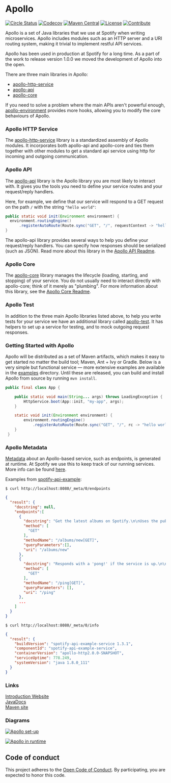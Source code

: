 Apollo
======

[![Circle Status](https://circleci.com/gh/spotify/apollo.svg?style=shield&circle-token=5a9eb086ae3cec87e62fc8b6cdeb783cb318e3b9)](https://circleci.com/gh/spotify/apollo)
[![Codecov](https://img.shields.io/codecov/c/github/spotify/apollo.svg)](https://codecov.io/gh/spotify/apollo)
[![Maven Central](https://img.shields.io/maven-central/v/com.spotify/apollo-parent.svg)](https://search.maven.org/#search%7Cga%7C1%7Cg%3A%22com.spotify%22%20apollo*)
[![License](https://img.shields.io/github/license/spotify/apollo.svg)](LICENSE.txt)
[![Contribute](http://beta.codenvy.com/factory/resources/codenvy-contribute.svg)](http://beta.codenvy.com/f?id=tp3jw04xnwzhrz92)


Apollo is a set of Java libraries that we use at Spotify when writing microservices. Apollo includes modules such as an HTTP server and a URI routing system, making it trivial to implement restful API services. 

Apollo has been used in production at Spotify for a long time. As a part of the work to release version 1.0.0 we moved the development of Apollo into the open. 

There are three main libraries in Apollo:

* [apollo-http-service](apollo-http-service)
* [apollo-api](apollo-api)
* [apollo-core](apollo-core)

If you need to solve a problem where the main APIs aren't powerful enough, 
[apollo-environment](apollo-environment) provides more hooks, allowing you to modify
the core behaviours of Apollo.

### Apollo HTTP Service
The [apollo-http-service](apollo-http-service) library is a standardized assembly of Apollo
modules. It incorporates both apollo-api and apollo-core and ties them together with other
modules to get a standard api service using http for incoming and outgoing communication.

### Apollo API
The [apollo-api](apollo-api) library is the Apollo library you are most likely to interact with.
It gives you the tools you need to define your service routes and your request/reply handlers.

Here, for example, we define that our service will respond to a GET request on the path `/` with
the string `"hello world"`:
```java
public static void init(Environment environment) {
  environment.routingEngine()
      .registerAutoRoute(Route.sync("GET", "/", requestContext -> "hello world"));
}
```

The apollo-api library provides several ways to help you define your request/reply handlers.
You can specify how responses should be serialized (such as JSON). Read more about
this library in the [Apollo API Readme](apollo-api).

### Apollo Core
The [apollo-core](apollo-core) library manages the lifecycle (loading, starting, and stopping) of
your service. You do not usually need to interact directly with apollo-core; think of it merely 
as "plumbing". For more information about this library, see the [Apollo Core Readme](apollo-core).

### Apollo Test
In addition to the three main Apollo libraries listed above, to help you write tests for your
service we have an additional library called [apollo-test](apollo-test). It has helpers to set up
a service for testing, and to mock outgoing request responses.

### Getting Started with Apollo
Apollo will be distributed as a set of Maven artifacts, which makes it easy to get started no matter the build tool; Maven, Ant + Ivy or Gradle. Below is a very simple but functional service — more extensive examples are available in the [examples](examples) directory. Until these are released, you can build and install Apollo from source by running `mvn install`.

```java
public final class App {

    public static void main(String... args) throws LoadingException {
        HttpService.boot(App::init, "my-app", args);
    }

    static void init(Environment environment) {
        environment.routingEngine()
            .registerAutoRoute(Route.sync("GET", "/", rc -> "hello world"));
    }
 }
```

### Apollo Metadata
[Metadata](apollo-api-impl/src/main/java/com/spotify/apollo/meta/model) about an Apollo-based service, such as endpoints, is generated at runtime. At Spotify we use this to keep track of our running services. More info can be found [here](https://apidays.nz/slides/iglesias_service_metadata.pdf).

Examples from [spotify-api-example](examples/spotify-api-example):

`$ curl http://localhost:8080/_meta/0/endpoints`

```json
{
  "result": {
    "docstring": null,
    "endpoints":[
      {
        "docstring": "Get the latest albums on Spotify.\n\nUses the public Spotify API https://api.spotify.com to get 'new' albums.",
        "method": [
          "GET"
        ],
        "methodName": "/albums/new[GET]",
        "queryParameters":[],
        "uri": "/albums/new"
      },
      {
        "docstring": "Responds with a 'pong!' if the service is up.\n\nUseful endpoint for doing health checks.",
        "method": [
          "GET"
        ],
        "methodName": "/ping[GET]",
        "queryParameters": [],
        "uri": "/ping"
      },
      ...
    ]
  }
}
```

`$ curl http://localhost:8080/_meta/0/info`

```json
{
  "result": {
    "buildVersion": "spotify-api-example-service 1.3.1",
    "componentId": "spotify-api-example-service",
    "containerVersion": "apollo-http2.0.0-SNAPSHOT",
    "serviceUptime": 778.249,
    "systemVersion": "java 1.8.0_111"
  }
}
```

### Links

[Introduction Website](https://spotify.github.io/apollo)<br />
[JavaDocs](https://spotify.github.io/apollo/maven/apidocs)<br />
[Maven site](https://spotify.github.io/apollo/maven)

### Diagrams

[![Apollo set-up](https://cdn.rawgit.com/spotify/apollo/master/website/source/set-up.svg)](website/source/set-up.svg)

[![Apollo in runtime](https://cdn.rawgit.com/spotify/apollo/master/website/source/runtime.svg)](website/source/runtime.svg)

## Code of conduct
This project adheres to the [Open Code of Conduct][code-of-conduct]. By participating, you are expected to honor this code.

[code-of-conduct]: https://github.com/spotify/code-of-conduct/blob/master/code-of-conduct.md
